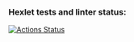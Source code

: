 ### Hexlet tests and linter status:
[![Actions Status](https://github.com/AnastasiaMir/devops-for-programmers-project-74/actions/workflows/hexlet-check.yml/badge.svg)](https://github.com/AnastasiaMir/devops-for-programmers-project-74/actions)